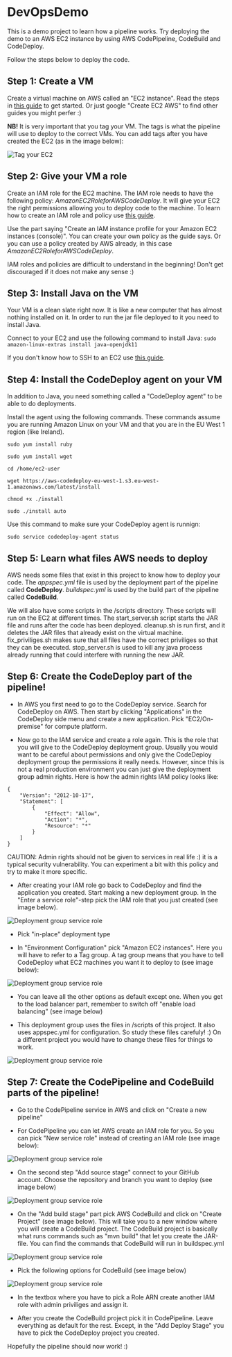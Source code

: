 # DevOpsDemo

This is a demo project to learn how a pipeline works. 
Try deploying the demo to an AWS EC2 instance by using AWS CodePipeline, 
CodeBuild and CodeDeploy. 

Follow the steps below to deploy the code. 

## Step 1: Create a VM
Create a virtual machine on AWS called an "EC2 instance". 
Read the steps in [this guide](https://docs.aws.amazon.com/AWSEC2/latest/UserGuide/EC2_GetStarted.html) to get started.
Or just google "Create EC2 AWS" to find other guides you might perfer :) 

**NB!** It is very important that you tag your VM. The tags is what the pipeline
will use to deploy to the correct VMs. You can add tags after you have
created the EC2 (as in the image below):

![Tag your EC2](./images/AWS3.png)



## Step 2: Give your VM a role
Create an IAM role for the EC2 machine. The IAM role needs to have the 
following policy:
*AmazonEC2RoleforAWSCodeDeploy*. It will give your EC2 the right permissions
allowing you to deploy code to the machine. To learn how to create an IAM
role and policy use [this guide](https://docs.aws.amazon.com/codedeploy/latest/userguide/getting-started-create-iam-instance-profile.html).

Use the part saying "Create an IAM instance profile for your 
Amazon EC2 instances (console)". You can create your own policy
as the guide says. Or you can use a policy created by AWS already,
in this case *AmazonEC2RoleforAWSCodeDeploy*.  

IAM roles and policies are difficult to understand in the beginning! 
Don't get discouraged if it does not make any sense :) 

## Step 3: Install Java on the VM
Your VM is a clean slate right now. It is like a new computer that has
almost nothing installed on it. In order to run the jar file deployed to
it you need to install Java. 

Connect to your EC2 and use the following command to install Java:
`sudo amazon-linux-extras install java-openjdk11`

If you don't know how to SSH to an EC2 use
[this guide](https://docs.aws.amazon.com/AWSEC2/latest/UserGuide/ec2-instance-connect-methods.html).

## Step 4: Install the CodeDeploy agent on your VM
In addition to Java, you need something called a "CodeDeploy agent"
to be able to do deployments. 

Install the agent using the following commands.
These commands assume you are running Amazon Linux on your VM and
that you are in the EU West 1 region (like Ireland). 

```
sudo yum install ruby

sudo yum install wget

cd /home/ec2-user

wget https://aws-codedeploy-eu-west-1.s3.eu-west-1.amazonaws.com/latest/install

chmod +x ./install

sudo ./install auto

```

Use this command to make sure your CodeDeploy agent is runnign:

```
sudo service codedeploy-agent status
```

## Step 5: Learn what files AWS needs to deploy
AWS needs some files that exist in this project to know how to
deploy your code. 
The *appspec.yml* file is used by the deployment part of the
pipeline called **CodeDeploy**. *buildspec.yml* is used by
the build part of the pipeline called **CodeBuild**. 

We will also have some scripts in the /scripts directory. 
These scripts will run on the EC2 at different times. 
The start_server.sh script starts the JAR file and runs after the
code has been deployed. cleanup.sh is run first, and it deletes the
JAR files that already exist on the virtual machine. 
fix_priviliges.sh makes sure that all files have the correct priviliges so
that they can be executed. stop_server.sh is used to kill any java process
already running that could interfere with running the new JAR. 

## Step 6: Create the CodeDeploy part of the pipeline!
* In AWS you first need to go to the CodeDeploy service. Search for CodeDeploy on
AWS. Then start by clicking "Applications" in the CodeDeploy side menu and create
a new application. Pick "EC2/On-premise" for compute platform.

* Now go to the IAM service and create a role again. This is the role that you will give
to the CodeDeploy deployment group. Usually you would want to be careful about permissions
and only give the CodeDeploy deployment group the permissions it really needs. 
However, since this is not a real production environment you can just give the deployment
group admin rights. Here is how the admin rights IAM policy looks like:

```
{
    "Version": "2012-10-17",
    "Statement": [
        {
            "Effect": "Allow",
            "Action": "*",
            "Resource": "*"
        }
    ]
}
```

CAUTION: Admin rights should not be given to services 
in real life :) it is a typical security vulnerability. You can experiment a bit
with this policy and try to make it more specific. 
 

* After creating your IAM role go back to CodeDeploy and find the application you
created. Start making a new deployment group. In the "Enter a service role"-step pick
the IAM role that you just created (see image below).

![Deployment group service role](./images/AWS2.png)

* Pick "in-place" deployment type

* In "Environment Configuration" pick "Amazon EC2 instances". 
Here you will have to refer to a Tag group. A tag group
means that you have to tell CodeDeploy what EC2 machines you
want it to deploy to (see image below):

![Deployment group service role](./images/AWS4.png)

* You can leave all the other options as default except one. When you get to the
load balancer part, remember to switch off "enable load balancing" (see image below)

* This deployment group uses the files in /scripts of this project. It also uses
appspec.yml for configuration. So study these files carefuly! :) On a different 
project you would have to change these files for things to work. 

![Deployment group service role](./images/AWS5.png)

## Step 7: Create the CodePipeline and CodeBuild parts of the pipeline!

* Go to the CodePipeline service in AWS and click on "Create a new pipeline"

* For CodePipeline you can let AWS create an IAM role for you. So you can pick
"New service role" instead of creating an IAM role (see image below):

![Deployment group service role](./images/AWS6.png)

* On the second step "Add source stage" connect to your GitHub account. Choose
the repository and branch you want to deploy (see image below)

![Deployment group service role](./images/AWS7.png)

* On the "Add build stage" part pick AWS CodeBuild and click on "Create Project" 
(see image below). This will take you to a new window where you will create a 
CodeBuild project. The CodeBuild project is basically what runs commands such as
"mvn build" that let you create the JAR-file. You can find the commands that CodeBuild
will run in buildspec.yml

![Deployment group service role](./images/AWS8.png) 

* Pick the following options for CodeBuild (see image below)

![Deployment group service role](./images/AWS9.png)

* In the textbox where you have to pick a Role ARN create another IAM role with
admin priviliges and assign it. 

* After you create the CodeBuild project pick it in CodePipeline. Leave everything
as default for the rest. Except, in the "Add Deploy Stage" you have to pick the 
CodeDeploy project you created.

Hopefully the pipeline should now work! :)








